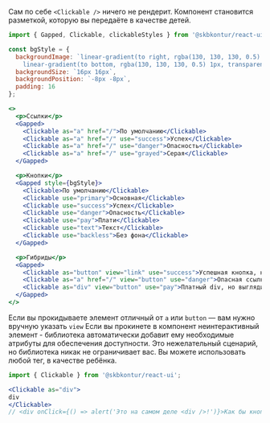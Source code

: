 Сам по себе `<Clickable />` ничего не рендерит. Компонент становится разметкой, которую вы передаёте в качестве детей.
```jsx harmony
import { Gapped, Clickable, clickableStyles } from '@skbkontur/react-ui';

const bgStyle = {
  backgroundImage: `linear-gradient(to right, rgba(130, 130, 130, 0.5) 1px, transparent 1px),
    linear-gradient(to bottom, rgba(130, 130, 130, 0.5) 1px, transparent 1px)`,
  backgroundSize: `16px 16px`,
  backgroundPosition: `-8px -8px`,
  padding: 16
};

<>
  <p>Ссылки</p>
  <Gapped>
    <Clickable as="a" href="/">По умолчанию</Clickable>
    <Clickable as="a" href="/" use="success">Успех</Clickable>
    <Clickable as="a" href="/" use="danger">Опасность</Clickable>
    <Clickable as="a" href="/" use="grayed">Серая</Clickable>
  </Gapped>

  <p>Кнопки</p>
  <Gapped style={bgStyle}>
    <Clickable>По умолчанию</Clickable>
    <Clickable use="primary">Основная</Clickable>
    <Clickable use="success">Успех</Clickable>
    <Clickable use="danger">Опасность</Clickable>
    <Clickable use="pay">Плати</Clickable>
    <Clickable use="text">Текст</Clickable>
    <Clickable use="backless">Без фона</Clickable>
  </Gapped>

  <p>Гибриды</p>
  <Gapped>
    <Clickable as="button" view="link" use="success">Успешная кнопка, но выглядит как ссылка</Clickable>
    <Clickable as="a" href="/" view="button" use="danger">Опасная ссылка, но выглядит как кнопка</Clickable>
    <Clickable as="div" view="button" use="pay">Платный div, но выглядит как кнопка</Clickable>
  </Gapped>
</>
```

Если вы прокидываете элемент отличный от `a` или `button` — вам нужно вручную указать `view`
Если вы прокинете в компонент неинтерактивный элемент - библиотека автоматически добавит ему необходимые атрибуты для обеспечения доступности. Это нежелательный сценарий, но библиотека никак не ограничивает вас. Вы можете использовать любой тег, в качестве ребёнка.
```jsx harmony
import { Clickable } from '@skbkontur/react-ui';

<Clickable as="div">
div
</Clickable>
// <div onClick={() => alert('Это на самом деле <div />!')}>Как бы кнопка</div>
```
